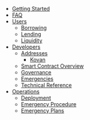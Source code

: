<!-- docs/_sidebar.md -->
- [Getting Started](/ "Yield Protocol Documentation")
- [FAQ](faq.md "Yield Protocol Docs | FAQ")
- [Users](/users/ "Yield Protocol Docs | Users Documentation")
    - [Borrowing](/users/borrowing.md "Yield Protocol Docs | Users Borrowing")
    - [Lending](/users/lending.md "Yield Protocol Docs | Users Lending")
    - [Liquidity](/users/liquidity.md "Yield Protocol Docs | Users Liquidity")
    <!-- - [Governance](users/governance.md "Yield Protocol Docs | Users Governance") -->
- [Developers](/developers/ "Yield Protocol Docs | Developers")
    - [Addresses](/developers/addresses/ "Yield Protocol Docs | Addresses")
        - [Kovan](/developers/addresses/kovan.md "Yield Protocol Docs | Kovan")
    - [Smart Contract Overview](/developers/smart_contracts_overview.md "Yield Protocol Docs | Smart Contract Overview")
    - [Governance](/developers/governance.md "Yield Protocol Docs | Governance")
    - [Emergencies](/developers/emergencies.md "Yield Protocol Docs | Emergencies")
    - [Technical Reference](developers/technical_reference/)
- [Operations](/operations/ "Yield Protocol Docs | Operations")
    - [Deployment](/operations/deployment.md "Yield Protocol Docs | Deployment")
    - [Emergency Procedure](/operations/emergency_procedure.md "Yield Protocol Docs | Emergency Procedure")
    - [Emergency Plans](/operations/emergency_plans.md "Yield Protocol Docs | Emergency Plans")
<!--
- [Guides](/guides/ "Yield Protocol Docs | Guides")
    - [Feature Implementation](/guides/cookbook.md)
-->
